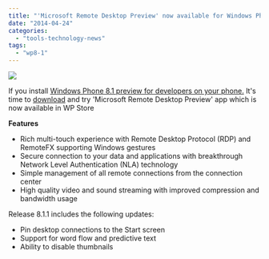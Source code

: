 ```yaml
---
title: "'Microsoft Remote Desktop Preview' now available for Windows Phone 8.1"
date: "2014-04-24"
categories: 
  - "tools-technology-news"
tags: 
  - "wp8-1"
---
```


[![](http://cdn.marketplaceimages.windowsphone.com/v8/images/949b1b9f-7047-4921-bda8-cf873f30fb7f?imageType=ws_icon_large)](http://www.windowsphone.com/s?appid=299b09ab-207e-441c-9e8e-c8d66c20b76b)

If you install [Windows Phone 8.1 preview for developers on your phone.](http://nagvbt.blogspot.com/2014/05/20/upgrade-from-windows-phone-8-to-windows-phone-8-1/ "Upgrade from  Windows Phone 8  to Windows Phone 8.1") It's time to [download](http://www.windowsphone.com/s?appid=299b09ab-207e-441c-9e8e-c8d66c20b76b) and try 'Microsoft Remote Desktop Preview' app which is now available in WP Store

**Features**

- Rich multi-touch experience with Remote Desktop Protocol (RDP) and RemoteFX supporting Windows gestures
- Secure connection to your data and applications with breakthrough Network Level Authentication (NLA) technology
- Simple management of all remote connections from the connection center
- High quality video and sound streaming with improved compression and bandwidth usage

Release 8.1.1 includes the following updates:

- Pin desktop connections to the Start screen
- Support for word flow and predictive text
- Ability to disable thumbnails
